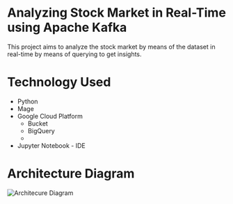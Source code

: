 # Analyzing Stock Market in Real-Time using Apache Kafka
This project aims to analyze the stock market by means of the dataset in real-time by means of querying to get insights.

# Technology Used
- Python
- Mage
- Google Cloud Platform 
  - Bucket
  - BigQuery
  - 
- Jupyter Notebook - IDE
  
# Architecture Diagram

![Architecure Diagram](https://github.com/nikitadevendran/kafka-stock-market/assets/100458176/676f28d4-0a82-4f5b-b64c-8f76379e83a7)
